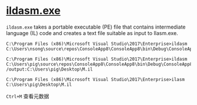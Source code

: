 # [ildasm.exe](https://docs.microsoft.com/en-us/dotnet/framework/tools/ildasm-exe-il-disassembler)

`ildasm.exe` takes a portable executable (PE) file that contains intermediate language (IL) code and creates a text file suitable as input to Ilasm.exe.

    C:\Program Files (x86)\Microsoft Visual Studio\2017\Enterprise>ildasm C:\Users\nsong\source\repos\ConsoleApp8\ConsoleApp8\bin\Debug\ConsoleApp8.exe

    C:\Program Files (x86)\Microsoft Visual Studio\2017\Enterprise>ildasm C:\Users\pig\source\repos\ConsoleApp8\ConsoleApp8\bin\Debug\ConsoleApp8.exe /output:C:\Users\pig\Desktop\M.il

    C:\Program Files (x86)\Microsoft Visual Studio\2017\Enterprise>ilasm C:\Users\pig\Desktop\M.il


`Ctrl+M` 查看元数据